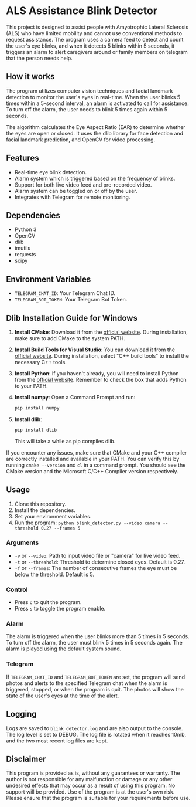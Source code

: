 # ALS Assistance Blink Detector

This project is designed to assist people with Amyotrophic Lateral Sclerosis (ALS) who have limited mobility and cannot use conventional methods to request assistance. The program uses a camera feed to detect and count the user's eye blinks, and when it detects 5 blinks within 5 seconds, it triggers an alarm to alert caregivers around or family members on telegram that the person needs help.

## How it works

The program utilizes computer vision techniques and facial landmark detection to monitor the user's eyes in real-time. When the user blinks 5 times within a 5-second interval, an alarm is activated to call for assistance. To turn off the alarm, the user needs to blink 5 times again within 5 seconds.

The algorithm calculates the Eye Aspect Ratio (EAR) to determine whether the eyes are open or closed. It uses the dlib library for face detection and facial landmark prediction, and OpenCV for video processing.

## Features

- Real-time eye blink detection.
- Alarm system which is triggered based on the frequency of blinks.
- Support for both live video feed and pre-recorded video.
- Alarm system can be toggled on or off by the user.
- Integrates with Telegram for remote monitoring.

## Dependencies

- Python 3
- OpenCV
- dlib
- imutils
- requests
- scipy

## Environment Variables

- `TELEGRAM_CHAT_ID`: Your Telegram Chat ID.
- `TELEGRAM_BOT_TOKEN`: Your Telegram Bot Token.

## Dlib Installation Guide for Windows

1. **Install CMake**: Download it from the [official website](https://cmake.org/download/). During installation, make sure to add CMake to the system PATH.

2. **Install Build Tools for Visual Studio**: You can download it from the [official website](https://visualstudio.microsoft.com/visual-cpp-build-tools/). During installation, select "C++ build tools" to install the necessary C++ tools.

3. **Install Python**: If you haven't already, you will need to install Python from the [official website](https://www.python.org/downloads/). Remember to check the box that adds Python to your PATH.

4. **Install numpy**: Open a Command Prompt and run:
    ```sh
    pip install numpy
    ```

5. **Install dlib**:
    ```sh
    pip install dlib
    ```
    This will take a while as pip compiles dlib.

If you encounter any issues, make sure that CMake and your C++ compiler are correctly installed and available in your PATH. You can verify this by running `cmake --version` and `cl` in a command prompt. You should see the CMake version and the Microsoft C/C++ Compiler version respectively.


## Usage

1. Clone this repository.
2. Install the dependencies.
3. Set your environment variables.
4. Run the program: `python blink_detector.py --video camera --threshold 0.27 --frames 5`

### Arguments

- `-v` or `--video`: Path to input video file or "camera" for live video feed.
- `-t` or `--threshold`: Threshold to determine closed eyes. Default is 0.27.
- `-f` or `--frames`: The number of consecutive frames the eye must be below the threshold. Default is 5.

### Control

- Press `q` to quit the program.
- Press `s` to toggle the program enable.

### Alarm

The alarm is triggered when the user blinks more than 5 times in 5 seconds. To turn off the alarm, the user must blink 5 times in 5 seconds again. The alarm is played using the default system sound.

### Telegram

If `TELEGRAM_CHAT_ID` and `TELEGRAM_BOT_TOKEN` are set, the program will send photos and alerts to the specified Telegram chat when the alarm is triggered, stopped, or when the program is quit. The photos will show the state of the user's eyes at the time of the alert.

## Logging

Logs are saved to `blink_detector.log` and are also output to the console. The log level is set to DEBUG. The log file is rotated when it reaches 10mb, and the two most recent log files are kept.

## Disclaimer

This program is provided as is, without any guarantees or warranty. The author is not responsible for any malfunction or damage or any other undesired effects that may occur as a result of using this program. No support will be provided. Use of the program is at the user's own risk. Please ensure that the program is suitable for your requirements before use.